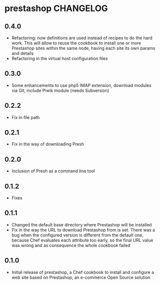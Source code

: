 prestashop CHANGELOG
====================

0.4.0
-----
- Refactoring: now definitions are used instead of recipes to do the hard work.
This will allow to reuse the cookbook to install one or more Prestashop sites
within the same node, having each site its own params and details
- Refactoring in the virtual host configuration files

0.3.0
-----
- Some enhancements to use php5 IMAP extension, download modules via Git, include Piwik module (needs Subversion)

0.2.2
-----
- Fix in file path

0.2.1
-----
- Fix in the way of downloading Presh

0.2.0
-----
- Inclusion of Presh as a command line tool

0.1.2
-----
- Fixes

0.1.1
-----
- Changed the default base directory where Prestashop will be installed
- Fix in the way the URL to download Prestashop from is set. There was a bug when the configured version is different from the default one, because Chef evaluates each
attribute too early, so the final URL value was wrong and as consequence the whole cookbook failed

0.1.0
-----
- Initial release of prestashop, a Chef cookbook to install and configure a web site based on Prestashop, an e-commerce Open Source solution
